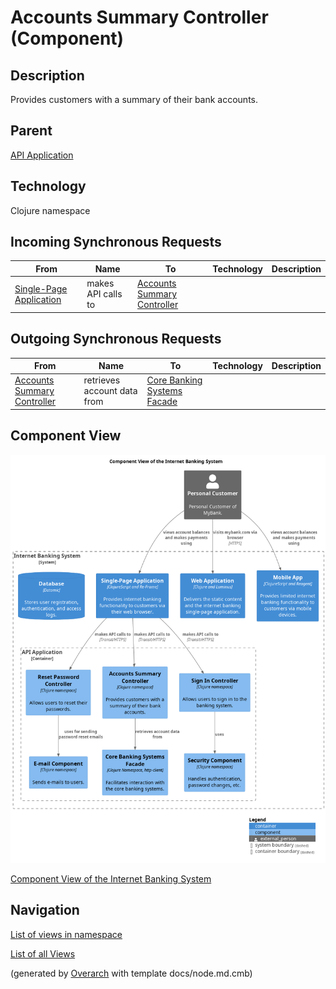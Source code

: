 
# Accounts Summary Controller (Component)
## Description
Provides customers with a summary of their bank accounts.

## Parent
[API Application](../../../mybank/digital-banking/internet-banking-system/api-application.md)

## Technology
Clojure namespace
## Incoming Synchronous Requests 
| From | Name | To | Technology | Description |
|---|---|---|---|---|
| [Single-Page Application](../../../mybank/digital-banking/internet-banking-system/single-page-app.md) | makes API calls to | [Accounts Summary Controller](../../../mybank/digital-banking/internet-banking-system/accounts-summary-controller.md) |  |
## Outgoing Synchronous Requests 
| From | Name | To | Technology | Description |
|---|---|---|---|---|
| [Accounts Summary Controller](../../../mybank/digital-banking/internet-banking-system/accounts-summary-controller.md) | retrieves account data from | [Core Banking Systems Facade](../../../mybank/digital-banking/internet-banking-system/core-banking-systems-facade.md) |  |

## Component View
![Component View of the Internet Banking System](../../../mybank/digital-banking/internet-banking-system/component-view.png)

[Component View of the Internet Banking System](../../../mybank/digital-banking/internet-banking-system/component-view.md)


## Navigation
[List of views in namespace](./views-in-namespace.md)

[List of all Views](../../../views.md)


(generated by [Overarch](https://github.com/soulspace-org/overarch) with template docs/node.md.cmb)
